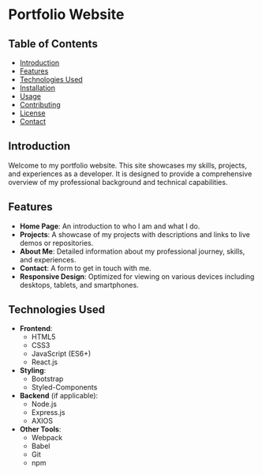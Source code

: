 # Portfolio Website

## Table of Contents
- [Introduction](#introduction)
- [Features](#features)
- [Technologies Used](#technologies-used)
- [Installation](#installation)
- [Usage](#usage)
- [Contributing](#contributing)
- [License](#license)
- [Contact](#contact)

## Introduction
Welcome to my portfolio website. This site showcases my skills, projects, and experiences as a developer. It is designed to provide a comprehensive overview of my professional background and technical capabilities.

## Features
- **Home Page**: An introduction to who I am and what I do.
- **Projects**: A showcase of my projects with descriptions and links to live demos or repositories.
- **About Me**: Detailed information about my professional journey, skills, and experiences.
- **Contact**: A form to get in touch with me.
- **Responsive Design**: Optimized for viewing on various devices including desktops, tablets, and smartphones.

## Technologies Used
- **Frontend**:
  - HTML5
  - CSS3
  - JavaScript (ES6+)
  - React.js
- **Styling**:
  - Bootstrap
  - Styled-Components
- **Backend** (if applicable):
  - Node.js
  - Express.js
  - AXIOS
- **Other Tools**:
  - Webpack
  - Babel
  - Git
  - npm
